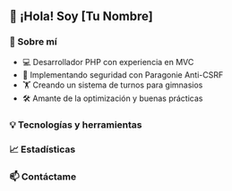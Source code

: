 ## 👋 ¡Hola! Soy [Tu Nombre]

### 🚀 Sobre mí

- 💻 Desarrollador PHP con experiencia en MVC
- 🔐 Implementando seguridad con Paragonie Anti-CSRF
- 🏋️ Creando un sistema de turnos para gimnasios
- 🛠 Amante de la optimización y buenas prácticas

### 💡 Tecnologías y herramientas







### 📈 Estadísticas



### 📫 Contáctame

